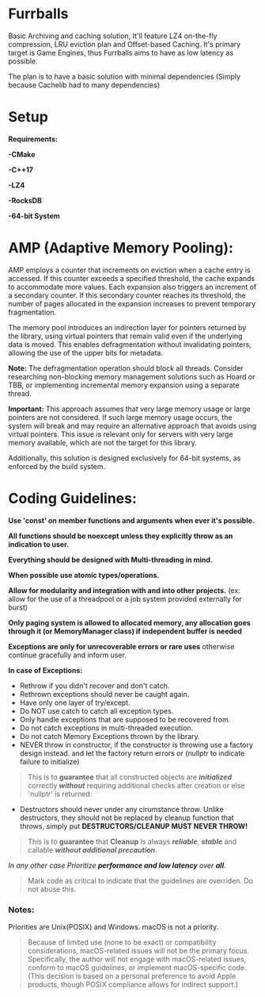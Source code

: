 # Furrballs
Basic Archiving and caching solution, It'll feature LZ4 on-the-fly compression, LRU eviction plan 
and Offset-based Caching. It's primary target is Game Engines, thus Furrballs aims to have as low latency
as possible.

The plan is to have a basic solution with minimal dependencies (Simply because Cachelib had to many 
dependencies)
# Setup
**Requirements:**

**-CMake**

**-C++17**

**-LZ4**

**-RocksDB**

**-64-bit System**

# AMP (Adaptive Memory Pooling): 

AMP employs a counter that increments on eviction when a cache entry is accessed. 
If this counter exceeds a specified threshold, the cache expands to accommodate more values. 
Each expansion also triggers an increment of a secondary counter. 
If this secondary counter reaches its threshold, 
the number of pages allocated in the expansion increases to prevent temporary fragmentation.

The memory pool introduces an indirection layer for pointers returned by the library, 
using virtual pointers that remain valid even if the underlying data is moved. 
This enables defragmentation without invalidating pointers, allowing the use of the upper bits for metadata.

**Note:** The defragmentation operation should block all threads. 
Consider researching non-blocking memory management solutions such as Hoard or TBB, 
or implementing incremental memory expansion using a separate thread.

**Important:** This approach assumes that very large memory usage or large pointers are not considered. 
If such large memory usage occurs, the system will break and may require an alternative approach that avoids using virtual pointers. 
This issue is relevant only for servers with very large memory available, which are not the target for this library.

Additionally, this solution is designed exclusively for 64-bit systems, as enforced by the build system.

# Coding Guidelines:

**Use 'const' on member functions and arguments when ever it's possible.**

**All functions should be noexcept unless they explicitly throw as an indication to user.**

**Everything should be designed with Multi-threading in mind.**

**When possible use atomic types/operations.**

**Allow for modularity and integration with and into other projects.**
(ex: allow for the use of a threadpool or a job system provided externally for burst)

**Only paging system is allowed to allocated memory, 
any allocation goes through it (or MemoryManager class) if independent buffer is needed**

**Exceptions are only for unrecoverable errors or rare uses** 
otherwise continue gracefully and inform user.

**In case of Exceptions:** 
- Rethrow if you didn't recover and don't catch.
- Rethrown exceptions should never be caught again.
- Have only one layer of try/except.
- Do NOT use catch to catch all exception types.
- Only handle exceptions that are supposed to be recovered from.
- Do not catch exceptions in multi-threaded execution.
- Do not catch Memory Exceptions thrown by the library.
- NEVER throw in constructor, if the constructor is throwing use a factory design instead. 
and let the factory return errors or (nullptr to indicate failure to initialize)
> This is to **guarantee** that all constructed objects are ***initialized*** correctly 
***without*** requiring additional checks after creation or else 'nullptr' is returned.
- Destructors should never under any cirumstance throw. Unlike destructors, they should not
be replaced by cleanup function that throws, simply put **DESTRUCTORS/CLEANUP MUST NEVER THROW!**
> This is to **guarantee** that **Cleanup** is always ***reliable***, 
***stable*** and callable ***without additional precaution***.

*In any other case Prioritize **performance and low latency** over **all**.*
> Mark code as critical to indicate that the guidelines are overriden. Do not abuse this.

### Notes:
Priorities are Unix(POSIX) and Windows.
macOS is not a priority.

>Because of limited use (none to be exact) or compatibility considerations, 
macOS-related issues will not be the primary focus. 
Specifically, the author will not engage with macOS-related issues, 
conform to macOS guidelines, or implement macOS-specific code. 
(This decision is based on a personal preference to avoid Apple products,
though POSIX compliance allows for indirect support.)
